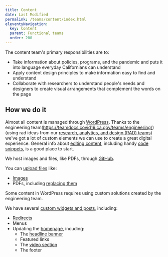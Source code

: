 ```yaml
---
title: Content
date: Last Modified 
permalink: /teams/content/index.html
eleventyNavigation:
  key: Content
  parent: Functional teams
  order: 200
---
```


The content team's primary responsibilities are to:

* Take information about policies, programs, and the pandemic and puts it into language everyday Californians can understand
* Apply content design principles to make information easy to find and understand
* Collaborate with researchers to understand people's needs and designers to create visual arrangements that complement the words on the page

## How we do it

Almost all content is managed through [WordPress](https://as-go-covid19-d-001.azurewebsites.net/wp-login.php). Thanks to the engineering team(https://teamdocs.covid19.ca.gov/teams/engineering/) (using rad ideas from our [research, analytics, and design (RAD) teams](https://cagov.github.io/covid19.ca.gov-site-eng-playbook/teams/rad/)) we've got a lot of custom elements we can use to create a great digital experience. General info about [editing content](https://cagov.github.io/covid19.ca.gov-site-eng-playbook/teams/content/editing.html), including handy [code snippets](https://cagov.github.io/covid19.ca.gov-site-eng-playbook/teams/content/code-snippets.html), is a good place to start.

We host images and files, like PDFs, through [GitHub](https://github.com/cagov/covid19).

You can [upload files](https://cagov.github.io/covid19.ca.gov-site-eng-playbook/teams/content/uploading.html) like:

* [Images](https://cagov.github.io/covid19.ca.gov-site-eng-playbook/teams/content/upload-image.html)
* PDFs, including [replacing them](https://cagov.github.io/covid19.ca.gov-site-eng-playbook/teams/content/replace-pdf.html)

Some content in WordPress requires using custom solutions created by the engineering team.

We have several [custom widgets and posts](https://cagov.github.io/covid19.ca.gov-site-eng-playbook/teams/content/backend.html), including:

* [Redirects](https://cagov.github.io/covid19.ca.gov-site-eng-playbook/teams/content/redirects.html)
* Menus
* Updating the [homepage](https://cagov.github.io/covid19.ca.gov-site-eng-playbook/teams/content/homepage.html), incuding:
  * The [headline banner](https://cagov.github.io/covid19.ca.gov-site-eng-playbook/teams/content/banner.html)
  * Featured links
  * The [video section](https://cagov.github.io/covid19.ca.gov-site-eng-playbook/teams/content/video.html)
  * The footer
